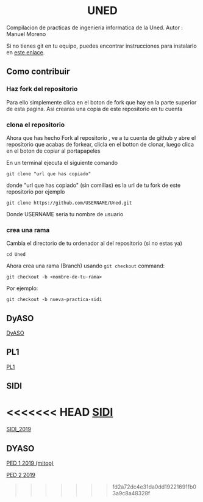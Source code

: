 <h1 align="center">UNED</h1>


Compilacion de practicas de ingenieria informatica de la Uned.
Autor : Manuel Moreno

Si no tienes git en tu equipo, puedes encontrar instrucciones para instalarlo en [este enlace]( https://help.github.com/articles/set-up-git/ ).

## Como contribuir


### Haz fork del repositorio 

Para ello simplemente clica en el boton de fork que hay en la parte superior de esta pagina. Asi crearas una copia de este repositorio en tu cuenta


### clona el repositorio

Ahora que has hecho Fork al repositorio , ve a tu cuenta de github y abre el repositorio que acabas de forkear, clicla en el botton de clonar, luego clica en el boton de copiar al portapapeles

En un terminal ejecuta el siguiente comando
```
git clone "url que has copiado"
```
donde "url que has copiado" (sin comillas) es la url de tu fork de este repositorio
por ejemplo

```
git clone https://github.com/USERNAME/Uned.git
```
Donde USERNAME seria tu nombre de usuario

### crea una rama

Cambia el directorio de tu ordenador al del repositorio (si no estas ya)

```
cd Uned
```
Ahora crea una rama (Branch) usando `git checkout` command:

```
git checkout -b <nombre-de-tu-rama>
```

Por ejemplo:

```
git checkout -b nueva-practica-sidi
```

## DyASO
[DyASO](https://github.com/Faiiya/Uned/tree/master/DyASO)

## PL1
[PL1](https://github.com/Faiiya/Uned/tree/master/PL1)

## SIDI
<<<<<<< HEAD
[SIDI](https://github.com/Faiiya/Uned/tree/master/SIDI)
=======
[SIDI_2019](https://github.com/Faiiya/Uned/tree/master/SIDI_2019)
## DYASO
[PED 1 2019 (mitop)](https://github.com/Faiiya/Uned/tree/master/Dyaso_2019/PED1_2019)

[PED 2 2019](https://github.com/Faiiya/Uned/tree/master/Dyaso_2019/PED2_2019)
>>>>>>> fd2a72dc4e31da0dd19221691fb03a9c8a48328f

